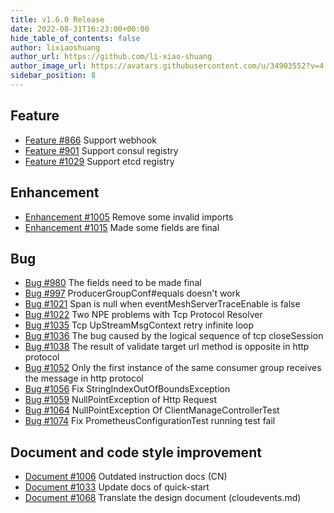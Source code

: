 ```yaml
---
title: v1.6.0 Release
date: 2022-08-31T16:23:00+00:00
hide_table_of_contents: false
author: lixiaoshuang
author_url: https://github.com/li-xiao-shuang
author_image_url: https://avatars.githubusercontent.com/u/34903552?v=4
sidebar_position: 8
---
```


## Feature

- [Feature #866](https://github.com/apache/eventmesh/pull/866) Support webhook
- [Feature #901](https://github.com/apache/eventmesh/pull/901) Support consul registry
- [Feature #1029](https://github.com/apache/eventmesh/pull/1029) Support etcd registry

## Enhancement

- [Enhancement #1005](https://github.com/apache/eventmesh/pull/1005) Remove some invalid imports
- [Enhancement #1015](https://github.com/apache/eventmesh/pull/1015) Made some fields are final

## Bug
- [Bug #980](https://github.com/apache/eventmesh/issues/980) The fields need to be made final
- [Bug #997](https://github.com/apache/eventmesh/issues/997) ProducerGroupConf#equals doesn't work
- [Bug #1021](https://github.com/apache/eventmesh/issues/1021) Span is null when eventMeshServerTraceEnable is false
- [Bug #1022](https://github.com/apache/eventmesh/issues/1022) Two NPE problems with Tcp Protocol Resolver
- [Bug #1035](https://github.com/apache/eventmesh/issues/1035) Tcp UpStreamMsgContext retry infinite loop
- [Bug #1036](https://github.com/apache/eventmesh/issues/1036) The bug caused by the logical sequence of tcp closeSession
- [Bug #1038](https://github.com/apache/eventmesh/issues/1038) The result of validate target url method is opposite in http protocol
- [Bug #1052](https://github.com/apache/eventmesh/issues/1052) Only the first instance of the same consumer group receives the message in http protocol
- [Bug #1056](https://github.com/apache/eventmesh/issues/1056) Fix StringIndexOutOfBoundsException
- [Bug #1059](https://github.com/apache/eventmesh/issues/1059) NullPointException of Http Request
- [Bug #1064](https://github.com/apache/eventmesh/issues/1064) NullPointException Of ClientManageControllerTest
- [Bug #1074](https://github.com/apache/eventmesh/issues/1074) Fix PrometheusConfigurationTest running test fail


## Document and code style improvement

- [Document #1006](https://github.com/apache/eventmesh/issues/1006) Outdated instruction docs (CN)
- [Document #1033](https://github.com/apache/eventmesh/issues/1033) Update docs of quick-start
- [Document #1068](https://github.com/apache/eventmesh/issues/1068)  Translate the design document (cloudevents.md)

